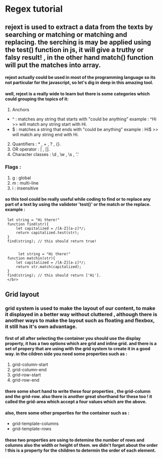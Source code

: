 # Regex tutorial

## rejext is used to extract a data from the texts by searching or matching or matching and replacing. the serching is may be applied using the test() function in js, it will give a truthy or falsy result! , in the other hand match() function will put the matches into array.

#### rejext actually could be used in most of the programming language so its not particular for the javascript, so let's dig in deep in this amazing tool.

#### well, rejext is a really wide to learn but there is some categories which could grouping the topics of it:
1. Anchors

* ^ :  matches any string that starts with "could be anything" example : ^Hi >> will match any string start with Hi.
* $ : matches a string that ends with "could be anything" example : Hi$ >> will match any string end with Hi.

2. Quantifiers : * , + , ? , {}.
3. OR operator : | , [].
4. Character classes : \d , \w , \s , '.'

### Flags : 
1. g : global
2. m : multi-line
3. i : insensitive

#### so this tool could be really useful while coding to find or to replace any part of a text by using the validoter 'test()' or the match or the replace. example : 
     let string = "Hi there!"
     function find(str){
         let capitalized = /[A-Z][a-z]*/;
         return capitalized.test(str); 
     }
     find(string); // this should return true!


          let string = "Hi there!"
     function matchin(str){
         let capitalized = /[A-Z][a-z]*/;
         return str.match(capitalized); 
     }
     find(string); // this should return ['Hi'].
     </br>


## Grid layout 

### grid system is used to make the layout of our content, to make it displayed in a better way without cluttered , although there is another ways to make the layout such as floating and flexbox, it still has it's own advantage.

#### first of all after selecting the container you should use the display property, it has a two options which are grid and inline grid. and there is a set of propery that are using with the grid system to create it in a good way. in the cildren side you need some properties such as : 

1. grid-column-start
2. grid-column-end
3. grid-row-start
4. grid-row-end

#### there some short hand to write these four properties , the grid-column and the grid-row. also there is another great shorthand for these too ! it called the grid-area which accept a four values which are the above.
#### also, there some other properties for the container such as :

* grid-template-columns
* grid-template-rows 

#### these two properties are using to detemine the number of rows and columns also the width or height of them. we didn't forget about the order ! this is a property for the children to determin the order of each element.
